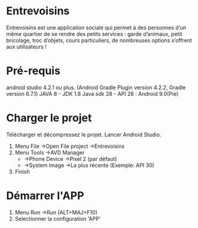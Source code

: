 # Entrevoisins

Entrevoisins est une application sociale qui permet à des personnes d’un même quartier de se rendre des petits services : garde d’animaux, petit bricolage, troc d’objets, cours particuliers, de nombreuses options s’offrent aux utilisateurs !

# Pré-requis
android studio 4.2.1 ou plus. (Android Gradle Plugin version 4.2.2, Gradle version 6.7.1)
JAVA 8 - JDK 1.8
Java sdk 28 - API 28 : Android 9.0(Pie)

# Charger le projet
Télécharger et décompressez le projet.
Lancer Android Studio.

1. Menu File ->Open File project ->Entrevoisins
2. Menu Tools ->AVD Manager
    * ->Phone Device ->Pixel 2 (par défaut)
    * ->System Image ->La plus récente (Exemple: API 30)
3. Finish

# Démarrer l'APP
1. Menu Run ->Run (ALT+MAJ+F10)
2. Selectionner la configuration 'APP'

 